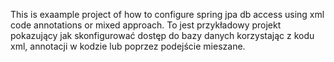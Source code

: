 This is exaample project of how to configure spring jpa db access using xml code annotations or mixed approach.
To jest przykładowy projekt pokazujący jak skonfigurować dostęp do bazy danych korzystając z kodu xml, annotacji w kodzie lub poprzez podejście mieszane.
